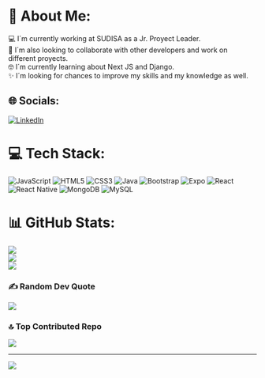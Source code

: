 # 💫 About Me:
💻 I´m currently working at SUDISA as a Jr. Proyect Leader.<br>🤝 I´m also looking to collaborate with other developers and work on different proyects.<br>🤓 I´m currently learning about Next JS and Django.<br>✨ I´m looking for chances to improve my skills and my knowledge as well.


## 🌐 Socials:
[![LinkedIn](https://img.shields.io/badge/LinkedIn-%230077B5.svg?logo=linkedin&logoColor=white)](https://linkedin.com/in/www.linkedin.com/in/josé-jaime-gpe-castañeda-ruíz) 

# 💻 Tech Stack:
![JavaScript](https://img.shields.io/badge/javascript-%23323330.svg?style=for-the-badge&logo=javascript&logoColor=%23F7DF1E) ![HTML5](https://img.shields.io/badge/html5-%23E34F26.svg?style=for-the-badge&logo=html5&logoColor=white) ![CSS3](https://img.shields.io/badge/css3-%231572B6.svg?style=for-the-badge&logo=css3&logoColor=white) ![Java](https://img.shields.io/badge/java-%23ED8B00.svg?style=for-the-badge&logo=java&logoColor=white) ![Bootstrap](https://img.shields.io/badge/bootstrap-%23563D7C.svg?style=for-the-badge&logo=bootstrap&logoColor=white) ![Expo](https://img.shields.io/badge/expo-1C1E24?style=for-the-badge&logo=expo&logoColor=#D04A37) ![React](https://img.shields.io/badge/react-%2320232a.svg?style=for-the-badge&logo=react&logoColor=%2361DAFB) ![React Native](https://img.shields.io/badge/react_native-%2320232a.svg?style=for-the-badge&logo=react&logoColor=%2361DAFB) ![MongoDB](https://img.shields.io/badge/MongoDB-%234ea94b.svg?style=for-the-badge&logo=mongodb&logoColor=white) ![MySQL](https://img.shields.io/badge/mysql-%2300f.svg?style=for-the-badge&logo=mysql&logoColor=white)
# 📊 GitHub Stats:
![](https://github-readme-stats.vercel.app/api?username=Jose-Jaime-Castaneda&theme=vue-dark&hide_border=false&include_all_commits=false&count_private=false)<br/>
![](https://github-readme-streak-stats.herokuapp.com/?user=Jose-Jaime-Castaneda&theme=vue-dark&hide_border=false)<br/>
![](https://github-readme-stats.vercel.app/api/top-langs/?username=Jose-Jaime-Castaneda&theme=vue-dark&hide_border=false&include_all_commits=false&count_private=false&layout=compact)

### ✍️ Random Dev Quote
![](https://quotes-github-readme.vercel.app/api?type=horizontal&theme=radical)

### 🔝 Top Contributed Repo
![](https://github-contributor-stats.vercel.app/api?username=Jose-Jaime-Castaneda&limit=5&theme=dark&combine_all_yearly_contributions=true)

---
[![](https://visitcount.itsvg.in/api?id=Jose-Jaime-Castaneda&icon=0&color=0)](https://visitcount.itsvg.in)

<!-- Proudly created with GPRM ( https://gprm.itsvg.in ) -->
